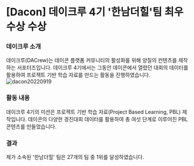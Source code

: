 # [Dacon] 데이크루 4기 '한남더힐'팀 최우수상 수상

### 데이크루 소개
데이크루(DACrew)는 데이콘 플랫폼 커뮤니티의 활성화를 위해 양질의 컨텐츠를 제작하는 서포터즈입니다. 데이크루 4기에서는 그동안 데이콘에서 열렸던 대회의 데이터를 활용하여 프로젝트 기반 학습 자료를 만드는 활동을 진행하였습니다.
![dacon20220919](https://user-images.githubusercontent.com/118996664/226500286-59e8b8e6-b68f-471e-9902-b41aa60f4235.png)

### 활동 내용
데이크루 4기의 미션은 프로젝트 기반 학습 자료(Project Based Learning, PBL) 제작입니다. 데이콘의 다양한 경진대회 데이터를 활용하여 총 여섯 단계로 이루어진 PBL 콘텐츠를 만들었습니다.

### 결과
제가 소속된 '한남더힐' 팀은 27개의 팀 중 1위를 달성하였습니다.
